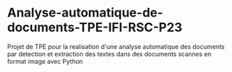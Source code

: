 # Analyse-automatique-de-documents-TPE-IFI-RSC-P23
Projet de TPE pour la realisation d'une analyse automatique des documents par detection et extraction des textes dans des documents scannes en format image avec Python
